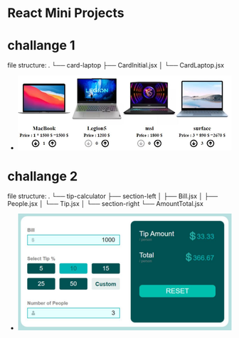 # React Mini Projects

# challange 1

file structure:
 .
 └── card-laptop
            ├── CardInitial.jsx
            │
            └── CardLaptop.jsx

- ![alt text](./challange/challange1.JPG "challange 1")


# challange 2

file structure:
 .
 └── tip-calculator
                ├── section-left
                │              ├── Bill.jsx
                │              ├── People.jsx
                │              └── Tip.jsx
                │
                └── section-right
                               └── AmountTotal.jsx

- ![alt text](./challange/challange2.JPG "challange 2")
